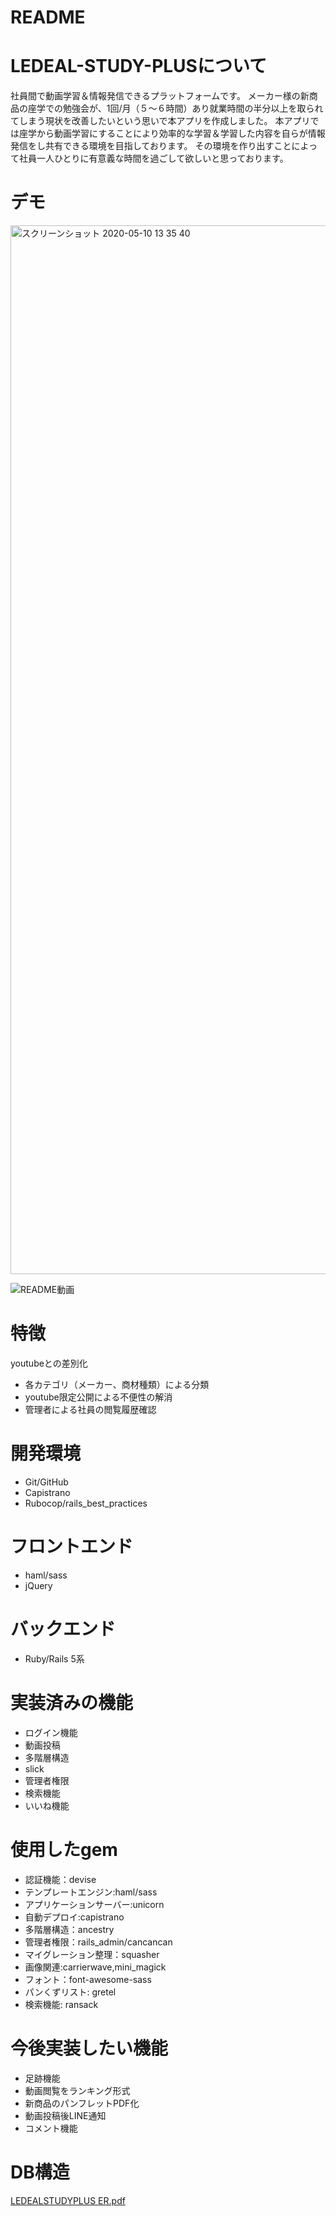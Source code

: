 # README

# LEDEAL-STUDY-PLUSについて
社員間で動画学習＆情報発信できるプラットフォームです。
メーカー様の新商品の座学での勉強会が、1回/月（５〜６時間）あり就業時間の半分以上を取られてしまう現状を改善したいという思いで本アプリを作成しました。
本アプリでは座学から動画学習にすることにより効率的な学習＆学習した内容を自らが情報発信をし共有できる環境を目指しております。
その環境を作り出すことによって社員一人ひとりに有意義な時間を過ごして欲しいと思っております。

# デモ
<img width="1678" alt="スクリーンショット 2020-05-10 13 35 40" src="https://user-images.githubusercontent.com/56552221/81491038-11512f80-92c4-11ea-88bf-262e8ed9c3e1.png">


![README動画](https://user-images.githubusercontent.com/56552221/81490948-12ce2800-92c3-11ea-8d2f-59ca424c8aad.gif)

 
# 特徴
 youtubeとの差別化
 * 各カテゴリ（メーカー、商材種類）による分類
 * youtube限定公開による不便性の解消
 * 管理者による社員の閲覧履歴確認

# 開発環境
* Git/GitHub
* Capistrano
* Rubocop/rails_best_practices

# フロントエンド
* haml/sass
* jQuery

# バックエンド
* Ruby/Rails 5系

# 実装済みの機能
* ログイン機能
* 動画投稿
* 多階層構造
* slick
* 管理者権限
* 検索機能
* いいね機能


# 使用したgem
* 認証機能：devise
* テンプレートエンジン:haml/sass
* アプリケーションサーバー:unicorn
* 自動デプロイ:capistrano
* 多階層構造：ancestry
* 管理者権限：rails_admin/cancancan
* マイグレーション整理：squasher
* 画像関連:carrierwave,mini_magick
* フォント：font-awesome-sass
* パンくずリスト: gretel
* 検索機能: ransack

# 今後実装したい機能
* 足跡機能
* 動画閲覧をランキング形式
* 新商品のパンフレットPDF化
* 動画投稿後LINE通知
* コメント機能

# DB構造
[LEDEALSTUDYPLUS ER.pdf](https://github.com/koideshogo/LEDEAL_STUDY_PLUS/files/4579335/LEDEALSTUDYPLUS.ER.pdf)

